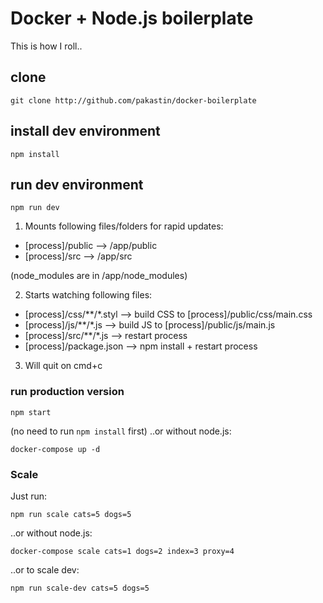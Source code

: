 # Docker + Node.js boilerplate
This is how I roll..

## clone
```
git clone http://github.com/pakastin/docker-boilerplate
```

## install dev environment
```
npm install
```

## run dev environment
```
npm run dev
```
1) Mounts following files/folders for rapid updates:
- [process]/public --> /app/public
- [process]/src --> /app/src

(node_modules are in /app/node_modules)

2) Starts watching following files:
- [process]/css/**/*.styl --> build CSS to [process]/public/css/main.css
- [process]/js/**/*.js --> build JS to [process]/public/js/main.js
- [process]/src/**/*.js --> restart process
- [process]/package.json --> npm install + restart process

3) Will quit on cmd+c

### run production version
```
npm start
```
(no need to run `npm install` first)
..or without node.js:
```
docker-compose up -d
```
### Scale
Just run:
```
npm run scale cats=5 dogs=5
```
..or without node.js:
```
docker-compose scale cats=1 dogs=2 index=3 proxy=4
```
..or to scale dev:
```
npm run scale-dev cats=5 dogs=5
```
